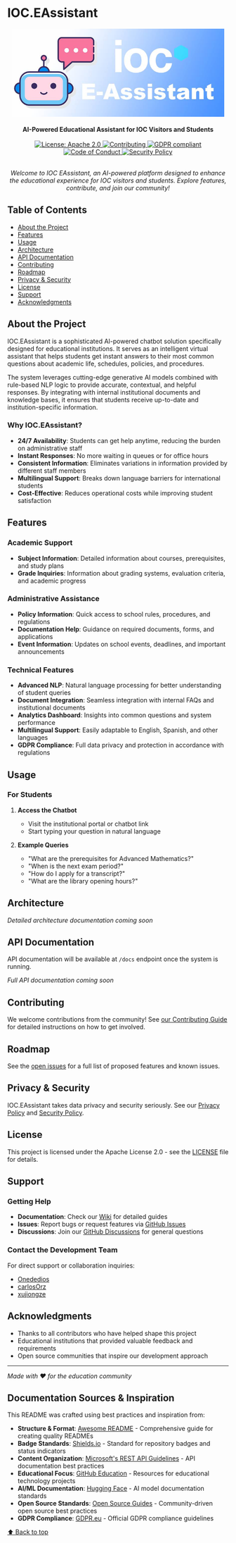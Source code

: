 # IOC.EAssistant
<div align="center">
  <img src="assets/images/banner.jpg" alt="IOC EAssistant Banner" height="200" />
  <br /><br />
  <strong>AI-Powered Educational Assistant for IOC Visitors and Students</strong>
  <br /><br />
  <a href="LICENSE">
    <img src="https://img.shields.io/badge/License-Apache%202.0-blue.svg" alt="License: Apache 2.0" />
  </a>
  <a href="CONTRIBUTING.md">
    <img src="https://img.shields.io/badge/contributions-welcome-brightgreen.svg?style=flat" alt="Contributing" />
  </a>
  <a href="PRIVACY.md">
    <img src="https://img.shields.io/badge/GDPR-compliant-green.svg" alt="GDPR compliant" />
  </a>
  <a href="CODE_OF_CONDUCT.md">
    <img src="https://img.shields.io/badge/code%20of-conduct-ff69b4.svg" alt="Code of Conduct" />
  </a>
  <a href="SECURITY.md">
    <img src="https://img.shields.io/badge/security-policy-brightgreen.svg" alt="Security Policy" />
  </a>
  <br /><br />
  <p>
    <em>
      Welcome to IOC EAssistant, an AI-powered platform designed to enhance the educational experience for IOC visitors and students. Explore features, contribute, and join our community!
    </em>
  </p>
</div>


## Table of Contents

- [About the Project](#about-the-project)
- [Features](#features)
- [Usage](#usage)
- [Architecture](#architecture)
- [API Documentation](#api-documentation)
- [Contributing](#contributing)
- [Roadmap](#roadmap)
- [Privacy & Security](#privacy--security)
- [License](#license)
- [Support](#support)
- [Acknowledgments](#acknowledgments)

## About the Project

IOC.EAssistant is a sophisticated AI-powered chatbot solution specifically designed for educational institutions. It serves as an intelligent virtual assistant that helps students get instant answers to their most common questions about academic life, schedules, policies, and procedures.

The system leverages cutting-edge generative AI models combined with rule-based NLP logic to provide accurate, contextual, and helpful responses. By integrating with internal institutional documents and knowledge bases, it ensures that students receive up-to-date and institution-specific information.

### Why IOC.EAssistant?

- **24/7 Availability**: Students can get help anytime, reducing the burden on administrative staff
- **Instant Responses**: No more waiting in queues or for office hours
- **Consistent Information**: Eliminates variations in information provided by different staff members
- **Multilingual Support**: Breaks down language barriers for international students
- **Cost-Effective**: Reduces operational costs while improving student satisfaction

## Features

### Academic Support

- **Subject Information**: Detailed information about courses, prerequisites, and study plans
- **Grade Inquiries**: Information about grading systems, evaluation criteria, and academic progress

### Administrative Assistance

- **Policy Information**: Quick access to school rules, procedures, and regulations
- **Documentation Help**: Guidance on required documents, forms, and applications
- **Event Information**: Updates on school events, deadlines, and important announcements

### Technical Features

- **Advanced NLP**: Natural language processing for better understanding of student queries
- **Document Integration**: Seamless integration with internal FAQs and institutional documents
- **Analytics Dashboard**: Insights into common questions and system performance
- **Multilingual Support**: Easily adaptable to English, Spanish, and other languages
- **GDPR Compliance**: Full data privacy and protection in accordance with regulations

## Usage

### For Students

1. **Access the Chatbot**

   - Visit the institutional portal or chatbot link
   - Start typing your question in natural language

2. **Example Queries**
   - "What are the prerequisites for Advanced Mathematics?"
   - "When is the next exam period?"
   - "How do I apply for a transcript?"
   - "What are the library opening hours?"

## Architecture

_Detailed architecture documentation coming soon_

## API Documentation

API documentation will be available at `/docs` endpoint once the system is running.

_Full API documentation coming soon_

## Contributing

We welcome contributions from the community! See [our Contributing Guide](CONTRIBUTING.md) for detailed instructions on how to get involved.

## Roadmap

See the [open issues](https://github.com/Onededios/IOC.EAssistant/issues) for a full list of proposed features and known issues.

## Privacy & Security

IOC.EAssistant takes data privacy and security seriously. See our [Privacy Policy](PRIVACY.md) and [Security Policy](SECURITY.md).

## License

This project is licensed under the Apache License 2.0 - see the [LICENSE](LICENSE) file for details.

## Support

### Getting Help

- **Documentation**: Check our [Wiki](https://github.com/Onededios/IOC.EAssistant/wiki) for detailed guides
- **Issues**: Report bugs or request features via [GitHub Issues](https://github.com/Onededios/IOC.EAssistant/issues)
- **Discussions**: Join our [GitHub Discussions](https://github.com/Onededios/IOC.EAssistant/discussions) for general questions

### Contact the Development Team

For direct support or collaboration inquiries:

- [Onededios](https://github.com/Onededios)
- [carlosOrz](https://github.com/carlosOrz)
- [xujiongze](https://github.com/xujiongze)

## Acknowledgments

- Thanks to all contributors who have helped shape this project
- Educational institutions that provided valuable feedback and requirements
- Open source communities that inspire our development approach

---

_Made with ❤️ for the education community_

## Documentation Sources & Inspiration

This README was crafted using best practices and inspiration from:

- **Structure & Format**: [Awesome README](https://github.com/matiassingers/awesome-readme) - Comprehensive guide for creating quality READMEs
- **Badge Standards**: [Shields.io](https://shields.io/) - Standard for repository badges and status indicators
- **Content Organization**: [Microsoft's REST API Guidelines](https://github.com/Microsoft/api-guidelines) - API documentation best practices
- **Educational Focus**: [GitHub Education](https://education.github.com/) - Resources for educational technology projects
- **AI/ML Documentation**: [Hugging Face](https://huggingface.co/docs) - AI model documentation standards
- **Open Source Standards**: [Open Source Guides](https://opensource.guide/) - Community-driven open source best practices
- **GDPR Compliance**: [GDPR.eu](https://gdpr.eu/) - Official GDPR compliance guidelines

[⬆ Back to top](#ioceassistant)

